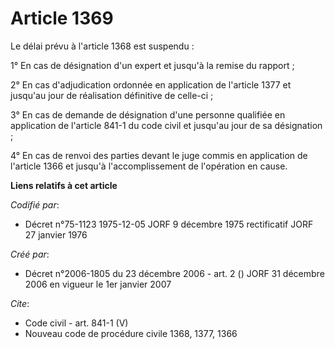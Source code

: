 # Article 1369

Le délai prévu à l'article 1368 est suspendu :

1° En cas de désignation d'un expert et jusqu'à la remise du rapport ;

2° En cas d'adjudication ordonnée en application de l'article 1377 et jusqu'au jour de réalisation définitive de celle-ci ;

3° En cas de demande de désignation d'une personne qualifiée en application de l'article 841-1 du code civil et jusqu'au jour
de sa désignation ;

4° En cas de renvoi des parties devant le juge commis en application de l'article 1366 et jusqu'à l'accomplissement de
l'opération en cause.

**Liens relatifs à cet article**

_Codifié par_:

  - Décret n°75-1123 1975-12-05 JORF 9 décembre 1975 rectificatif JORF 27 janvier 1976

_Créé par_:

  - Décret n°2006-1805 du 23 décembre 2006 - art. 2 () JORF 31 décembre 2006 en vigueur le 1er janvier 2007

_Cite_:

  - Code civil - art. 841-1 (V)
  - Nouveau code de procédure civile 1368, 1377, 1366
